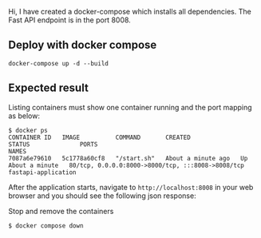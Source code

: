 Hi,
I have created a docker-compose which installs all dependencies. The Fast API endpoint is in the port 8008.



## Deploy with docker compose

```shell
docker-compose up -d --build
```
## Expected result

Listing containers must show one container running and the port mapping as below:
```
$ docker ps
CONTAINER ID   IMAGE          COMMAND       CREATED              STATUS              PORTS                                               NAMES
7087a6e79610   5c1778a60cf8   "/start.sh"   About a minute ago   Up About a minute   80/tcp, 0.0.0.0:8000->8000/tcp, :::8008->8008/tcp   fastapi-application
```

After the application starts, navigate to `http://localhost:8008` in your web browser and you should see the following json response:


Stop and remove the containers
```
$ docker compose down
```
